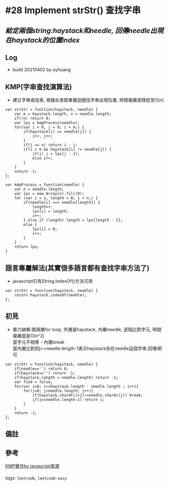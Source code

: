 # \#28 Implement strStr() 查找字串
## *給定兩個string:haystack和needle, 回傳needle出現在haystack的位置index*
## Log
 - build 20210402 by syhuang

## KMP(字串查找演算法)
 - 建立字串查找表, 根據此表跑單層迴圈找字串出現位置, 時間複雜度降低至O(n)
```javascript=
var strStr = function(haystack, needle) {
    var m = haystack.length, n = needle.length;
    if(!n) return 0;
    var lps = kmpProcess(needle);
    for(var i = 0, j = 0; i < m;) {
        if(haystack[i] == needle[j]) {
            i++, j++;
        }
        if(j == n) return i - j;
        if(i < m && haystack[i] != needle[j]) {
            if(j) j = lps[j - 1];
            else i++;
        }
    }
    return -1;
};

var kmpProcess = function(needle) {
    var n = needle.length;
    var lps = new Array(n).fill(0);
    for (var i = 1, length = 0; i < n;) {
        if(needle[i] === needle[length]) {
            length++;
            lps[i] = length;
            i++;
        } else if (length) length = lps[length - 1];
        else {
            lps[i] = 0; 
            i++;
        }
    }
    return lps;
}
```

## 語言專屬解法(其實很多語言都有查找字串方法了)
 - javascript已有String.indexOf()方法可用
```javascript=
var strStr = function(haystack, needle) {
    return haystack.indexOf(needle);
};
```
## 初見
 - 暴力破解:跑兩層for loop, 外層是haystack, 內層needle, 逐個比對字元, 時間複雜度是O(n^2)
    <br>當字元不相等 - 內層break
    <br>當內層比對到j==needle.length-1表示haystack存在needle這個字串,回傳i即可
```javascript=
var strStr = function(haystack, needle) {
    if(needle=='') return 0;
    if(haystack=='') return -1;
    if(haystack.length < needle.length) return -1;
    var find = false;
    for(var i=0; i<=haystack.length - needle.length ; i++){
        for(j=0; j<needle.length; j++){
            if(haystack.charAt(i+j)!=needle.charAt(j)) break;
            if(j==needle.length-1) return i;
        }
    }
    return -1;
};
```
## 備註
## 參考
[KMP實作by javascript來源](https://leetcode.com/problems/implement-strstr/discuss/13034/JavaScript-KMP-beats-95)
###### tags: `leetcode`, `leetcode-easy`